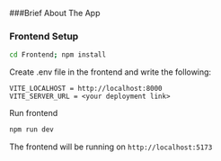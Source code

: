 ###Brief About The App 
### Frontend Setup

```bash
cd Frontend; npm install
```

Create .env file in the frontend and write the following:

```env
VITE_LOCALHOST = http://localhost:8000
VITE_SERVER_URL = <your deployment link>
```

Run frontend

```bash
npm run dev
```

The frontend will be running on `http://localhost:5173`
